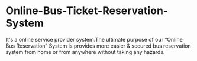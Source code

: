 # Online-Bus-Ticket-Reservation-System

It's a online service provider system.The ultimate purpose of our “Online Bus Reservation” System is provides more easier & secured bus reservation system from home or from anywhere without taking any hazards.


